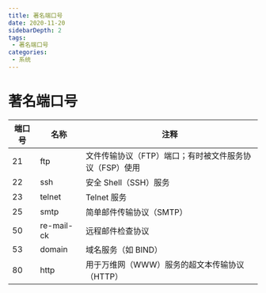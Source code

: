 ```yaml
---
title: 著名端口号
date: 2020-11-20
sidebarDepth: 2
tags:
 - 著名端口号
categories:
 - 系统
---
```


# 著名端口号
|端口号|名称|注释|
|---|---|---|
|21|ftp|文件传输协议（FTP）端口；有时被文件服务协议（FSP）使用|
|22|ssh|安全 Shell（SSH）服务|
|23|telnet|Telnet 服务|
|25|smtp|简单邮件传输协议（SMTP）|
|50|re-mail-ck|远程邮件检查协议|
|53|domain|域名服务（如 BIND）|
|80|http|用于万维网（WWW）服务的超文本传输协议（HTTP）|
